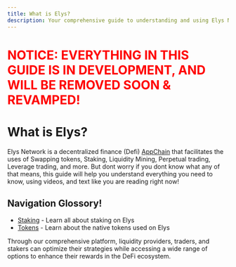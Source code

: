 ```yaml
---
title: What is Elys?
description: Your comprehensive guide to understanding and using Elys Network
---
```

# <span style="color: red; font-weight: bold;">NOTICE: EVERYTHING IN THIS GUIDE IS IN DEVELOPMENT, AND WILL BE REMOVED SOON & REVAMPED!</span>

# What is Elys?

Elys Network is a decentralized finance (Defi) [AppChain](en/999.concepts.md#appchain) that facilitates the uses of Swapping tokens, Staking, Liquidity Mining, Perpetual trading, Leverage trading, and more. But dont worry if you dont know what any of that means, this guide will help you understand everything you need to know, using videos, and text like you are reading right now!

## Navigation Glossory!
- [Staking](/en/staking.md) - Learn all about staking on Elys
- [Tokens](/en/tokens.md) - Learn about the native tokens used on Elys
  
Through our comprehensive platform, liquidity providers, traders, and stakers can optimize their strategies while accessing a wide range of options to enhance their rewards in the DeFi ecosystem.
